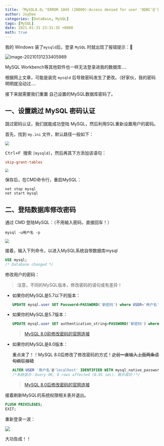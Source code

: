 ```yaml
---
title: 「MySQL8.0」"ERROR 1045 (28000):Access denied for user 'ODBC'@'localhost'"之解决方案
author: JoyDee
categories: [DataBase, MySQL]
tags: [MySQL]
date: 2021-01-31 23:31:35 +0800
math: true
---
```


我的 Windows 装了`mysqld`后，登录 `MySQL` 时就出现了报错提示：🥴

![image-20210131233405989](https://gitee.com/j__strawhat/MyImages/raw/master/image-20210131233405989.png)

MySQL Workbench等其他软件也一样无法登录进我的数据库….

根据网上文章，可能是装完 `mysqld` 后导致密码发生了更改。（好家伙，我的密码明明就没动过….

接下来就需要我们重置 自己设置的MySQL数据库密码了。

## 一、设置跳过 MySQL 密码认证

跳过密码认证，我们就能成功登陆 MySQL，然后利用SQL重新设置用户的密码。

首先，找到 `my.ini` 文件，默认路径一般如下：

<img src="https://gitee.com/j__strawhat/MyImages/raw/master/20210131233855.png" style="zoom:80%;" />

<kbd>Ctrl+F </kbd>搜索 `[mysqld]`，然后再其下方添加该语句：

```ini
skip-grant-tables
```

<img src="https://gitee.com/j__strawhat/MyImages/raw/master/20210131234103.png" style="zoom:67%;" />

保存后，在CMD命令行，重启MySQL：

```shell
net stop mysql
net start mysql
```

## 二、登陆数据库修改密码

通过 CMD 登陆MySQL：（不用输入密码，直接回车！）

```shell
mysql -u用户名 -p
```

<img src="https://gitee.com/j__strawhat/MyImages/raw/master/20210131234507.png" style="zoom:80%;" />

接着，输入下列命令，以进入MySQL系统自带数据库mysql

```sql
USE mysql;
/* Database changed */
```

修改用户的密码：

> 注意，不同的MySQL版本，修改密码的语句或有差异！

+ 如果你的MySQL是5.7以下的版本：

  ```sql
  UPDATE mysql.user SET Password=PASSWORD('新密码') where USER='用户名';
  ```

+ 如果你的MySQL是5.7版本：

  ```sql
  UPDATE mysql.user SET authentication_string=PASSWORD('新密码') where USER='用户名';
  ```

  > [MySQL 8.0前修改密码的官网连接](https://dev.mysql.com/doc/refman/5.7/en/account-management-statements.html)

+ 如果你的MySQL是8.0版本：

  重点来了！！MySQL 8.0后修改了修改密码的方式！~~之前一直输入上面两条语句疯狂报错~~

  ```sql
  ALTER USER '用户名'@'localhost' IDENTIFIED WITH mysql_native_password BY '新密码';
  /*系统显示：Query OK, 0 rows affected (0.01 sec)，表示成功！*/
  ```

  > [MySQL 8.0后修改密码的官网连接](https://dev.mysql.com/doc/refman/8.0/en/set-password.html)

接着刷新MySQL的系统权限相关表并退出。

```sql
FLUSH PRIVILEGES;
EXIT;
```

重新登录一波：

<img src="https://gitee.com/j__strawhat/MyImages/raw/master/20210131235524.png"/>

大功告成！！